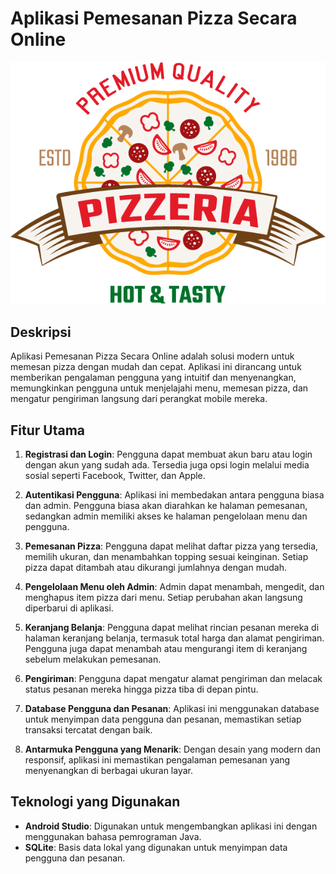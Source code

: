 # Aplikasi Pemesanan Pizza Secara Online

![Logo](images/logo.png)



## Deskripsi

Aplikasi Pemesanan Pizza Secara Online adalah solusi modern untuk memesan pizza dengan mudah dan cepat. Aplikasi ini dirancang untuk memberikan pengalaman pengguna yang intuitif dan menyenangkan, memungkinkan pengguna untuk menjelajahi menu, memesan pizza, dan mengatur pengiriman langsung dari perangkat mobile mereka.

## Fitur Utama

1. **Registrasi dan Login**: Pengguna dapat membuat akun baru atau login dengan akun yang sudah ada. Tersedia juga opsi login melalui media sosial seperti Facebook, Twitter, dan Apple.

2. **Autentikasi Pengguna**: Aplikasi ini membedakan antara pengguna biasa dan admin. Pengguna biasa akan diarahkan ke halaman pemesanan, sedangkan admin memiliki akses ke halaman pengelolaan menu dan pengguna.

3. **Pemesanan Pizza**: Pengguna dapat melihat daftar pizza yang tersedia, memilih ukuran, dan menambahkan topping sesuai keinginan. Setiap pizza dapat ditambah atau dikurangi jumlahnya dengan mudah.

4. **Pengelolaan Menu oleh Admin**: Admin dapat menambah, mengedit, dan menghapus item pizza dari menu. Setiap perubahan akan langsung diperbarui di aplikasi.

5. **Keranjang Belanja**: Pengguna dapat melihat rincian pesanan mereka di halaman keranjang belanja, termasuk total harga dan alamat pengiriman. Pengguna juga dapat menambah atau mengurangi item di keranjang sebelum melakukan pemesanan.

6. **Pengiriman**: Pengguna dapat mengatur alamat pengiriman dan melacak status pesanan mereka hingga pizza tiba di depan pintu.

7. **Database Pengguna dan Pesanan**: Aplikasi ini menggunakan database untuk menyimpan data pengguna dan pesanan, memastikan setiap transaksi tercatat dengan baik.

8. **Antarmuka Pengguna yang Menarik**: Dengan desain yang modern dan responsif, aplikasi ini memastikan pengalaman pemesanan yang menyenangkan di berbagai ukuran layar.

## Teknologi yang Digunakan

- **Android Studio**: Digunakan untuk mengembangkan aplikasi ini dengan menggunakan bahasa pemrograman Java.
- **SQLite**: Basis data lokal yang digunakan untuk menyimpan data pengguna dan pesanan.


